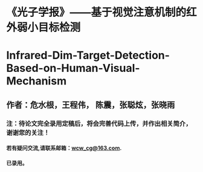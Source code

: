 # 《光子学报》——基于视觉注意机制的红外弱小目标检测
# Infrared-Dim-Target-Detection-Based-on-Human-Visual-Mechanism
## 作者：危水根，王程伟， 陈震，张聪炫，张晓雨


### 注：待论文完全录用定稿后，将会完善代码上传，并作出相关简介，谢谢您的关注！

#### 若有疑问交流,请联系邮箱：wcw_cg@163.com.

#### 已录用。
